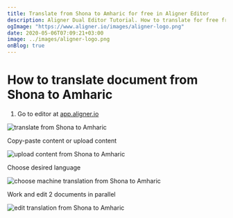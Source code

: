 ```yaml
---
title: Translate from Shona to Amharic for free in Aligner Editor
description: Aligner Dual Editor Tutorial. How to translate for free from Shona to Amharic. Aligner is multilingual document management platform. 
ogImage: "https://www.aligner.io/images/aligner-logo.png"
date: 2020-05-06T07:09:21+03:00
image: ../images/aligner-logo.png
onBlog: true
---
```


# How to translate document from Shona to Amharic

1. Go to editor at [app.aligner.io](https://app.aligner.io "Aligner App web page")

![translate from Shona to Amharic](../aligner-blank-editor.png "translate from Shona to Amharic")

Copy-paste content or upload content

![upload content from Shona to Amharic](../aligner-uploaded-document.png "upload content from Shona to Amharic")

Choose desired language

![choose machine translation from Shona to Amharic](../aligner-language-dropdown.png "choose machine translation from Shona to Amharic")

Work and edit 2 documents in parallel

![edit translation from Shona to Amharic](../aligner-double-sitded-editor.png "edit translation from Shona to Amharic")

